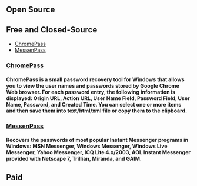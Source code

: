 ## Open Source
## Free and Closed-Source
* [ChromePass](#ChromePass)
* [MessenPass](#MessenPass)
### [ChromePass](http://www.nirsoft.net/toolsdownload/chromepass.zip)
#### ChromePass is a small password recovery tool for Windows that allows you to view the user names and passwords stored by Google Chrome Web browser. For each password entry, the following information is displayed: Origin URL, Action URL, User Name Field, Password Field, User Name, Password, and Created Time. You can select one or more items and then save them into text/html/xml file or copy them to the clipboard.
### [MessenPass](http://www.nirsoft.net/utils/mspass.html)
#### Recovers the passwords of most popular Instant Messenger programs in Windows: MSN Messenger, Windows Messenger, Windows Live Messenger, Yahoo Messenger, ICQ Lite 4.x/2003, AOL Instant Messenger provided with Netscape 7, Trillian, Miranda, and GAIM.
## Paid
